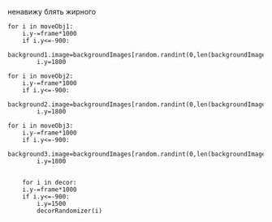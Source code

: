 ненавижу блять жирного

    for i in moveObj1:
        i.y-=frame*1000
        if i.y<=-900:
            background1.image=backgroundImages[random.randint(0,len(backgroundImages)-1)]
            i.y=1800
            
    for i in moveObj2:
        i.y-=frame*1000
        if i.y<=-900:
            background2.image=backgroundImages[random.randint(0,len(backgroundImages)-1)]
            i.y=1800

    for i in moveObj3:
        i.y-=frame*1000
        if i.y<=-900:
            background3.image=backgroundImages[random.randint(0,len(backgroundImages)-1)]
            i.y=1800
    

        for i in decor:
        i.y-=frame*1000
        if i.y<=-900:
            i.y=1500
            decorRandomizer(i)

            